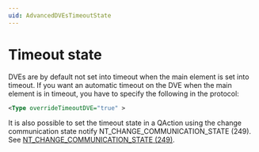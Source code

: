 ```yaml
---
uid: AdvancedDVEsTimeoutState
---
```


# Timeout state

DVEs are by default not set into timeout when the main element is set into timeout. If you want an automatic timeout on the DVE when the main element is in timeout, you have to specify the following in the protocol:

```xml
<Type overrideTimeoutDVE="true" >
```

It is also possible to set the timeout state in a QAction using the change communication state notify NT_CHANGE_COMMUNICATION_STATE (249). See [NT_CHANGE_COMMUNICATION_STATE (249)](xref:NT_CHANGE_COMMUNICATION_STATE).
